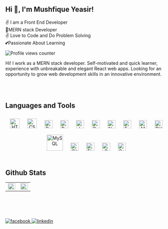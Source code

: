 ## Hi 👋, I'm Mushfique Yeasir!  
  

✌  I am a Front End Developer <br>
👏MERN stack Developer <br>
✌ Love to Code and Do Problem Solving <br>
💕Passionate About Learning  
  

![Profile views counter](https://komarev.com/ghpvc/?username=mushfiqueyeasir&&style=flat-square)  
  

Hi!  I work as a MERN stack developer. Self-motivated and quick learner, experience with unbreakable and elegant React web apps. Looking for an opportunity to grow web development skills in an innovative environment.  
  

<br/>  






</td><td valign="top" width="50%">



</td></tr></table>  

<br/>  


## Languages and Tools  
<div align="center">  
  <img style="margin: 10px" src="https://profilinator.rishav.dev/skills-assets/html5-original-wordmark.svg" alt="HTML5" height="30" />  
  
  <img style="margin: 10px" src="https://profilinator.rishav.dev/skills-assets/css3-original-wordmark.svg" alt="CSS3" height="30" /> 
  <img style="margin: 10px" src="https://profilinator.rishav.dev/skills-assets/bootstrap-plain.svg" alt="Bootstrap" height="25" />
  <img style="margin: 10px" src="https://iconape.com/wp-content/files/an/351546/png/tailwind-css-logo.png" alt="Bootstrap" height="25" /> 
  
  <img style="margin: 10px" src="https://profilinator.rishav.dev/skills-assets/javascript-original.svg" alt="JavaScript" height="25" />
  <img style="margin: 10px" src="https://profilinator.rishav.dev/skills-assets/react-original-wordmark.svg" alt="React" height="25" /> 
  
  <img style="margin: 10px" src="https://profilinator.rishav.dev/skills-assets/nodejs-original-wordmark.svg" alt="Node.js" height="25" /> 
  <img style="margin: 10px" src="https://profilinator.rishav.dev/skills-assets/express-original-wordmark.svg" alt="Express.js" height="25" /> 
  <img style="margin: 10px" src="https://profilinator.rishav.dev/skills-assets/mongodb-original-wordmark.svg" alt="MongoDB" height="25" />
  <img style="margin: 10px" src="https://profilinator.rishav.dev/skills-assets/php-original.svg" alt="PHP" height="25" />
  <img style="margin: 10px" src="https://profilinator.rishav.dev/skills-assets/mysql-original-wordmark.svg" alt="MySQL" height="50" />  
  
  
  
<img style="margin: 10px" src="https://profilinator.rishav.dev/skills-assets/git-scm-icon.svg" alt="Git" height="25" />  
<img style="margin: 10px" src="https://profilinator.rishav.dev/skills-assets/firebase.png" alt="Firebase" height="25" />  
  
  <img style="margin: 10px" src="https://profilinator.rishav.dev/skills-assets/c-original.svg" alt="C" height="25" />  
  <img style="margin: 10px" src="https://profilinator.rishav.dev/skills-assets/cplusplus-original.svg" alt="C++" height="25" />  
  

 
  

  

<!-- <img style="margin: 10px" src="https://profilinator.rishav.dev/skills-assets/typescript-original.svg" alt="TypeScript" height="25" />   -->


<!-- <img style="margin: 10px" src="https://profilinator.rishav.dev/skills-assets/python-original.svg" alt="Python" height="25" />   -->



</div>  

<br/>  


## Github Stats  
<table><tr><td valign="top" width="50%">

<img src="https://github-readme-stats.vercel.app/api?username=mushfiqueyeasir&show_icons=true&count_private=true&hide_border=true" align="left" style="width: 100%" />

</td><td valign="top" width="50%">

<img src="https://github-readme-stats.vercel.app/api/top-langs/?username=mushfiqueyeasir&hide_border=true&layout=compact" align="left" style="width: 100%" />

</td></tr></table>  

<br/>  
<br/>  
<br/>  
<br/>  

<a href="https://www.facebook.com/mushfique.yeasir.ifat/" target="_blank">
<img src=https://img.shields.io/badge/facebook-%232E87FB.svg?&style=for-the-badge&logo=facebook&logoColor=white alt=facebook style="margin-bottom: 5px;" />
</a>


<a href="https://www.linkedin.com/in/mushfique-yeasir/" target="_blank">
<img src=https://img.shields.io/badge/linkedin-%231E77B5.svg?&style=for-the-badge&logo=linkedin&logoColor=white alt=linkedin style="margin-bottom: 5px;" />
</a>  
  

<br/>  


<br />

